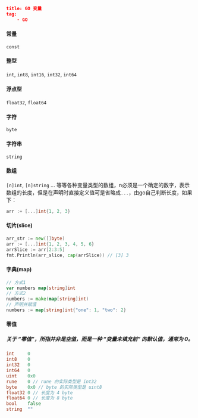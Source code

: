 ```json
title: GO 变量
tag: 
	- GO
```



#### 常量

`const`

#### 整型

`int`, `int8`, `int16`, `int32`, `int64`

#### 浮点型

`float32`, `float64`

#### 字符

`byte`

#### 字符串

`string`

#### 数组

`[n]int`, `[n]string` ... 等等各种变量类型的数组，n必须是一个确定的数字，表示数组的长度，但是在声明时直接定义值可是省略成`...`，由go自己判断长度，如果下：

```go
arr := [...]int{1, 2, 3}
```

#### 切片(slice)

```go
arr_str := new([]byte)
arr := [...]int{1, 2, 3, 4, 5, 6}
arrSlice := arr[2:3:5]
fmt.Println(arr_slice, cap(arrSlice)) // [3] 3 
```

#### 字典(map)

```go
// 方式1
var numbers map[string]int
// 方式2
numbers := make(map[string]int)
// 声明并赋值
numbers := map[string]int{"one": 1, "two": 2}
```

#### 零值

##### 关于 “零值”，所指并非是空值，而是一种 “变量未填充前” 的默认值，通常为 0。

```go
int     0
int8    0
int32   0
int64   0
uint    0x0
rune    0 // rune 的实际类型是 int32
byte    0x0 // byte 的实际类型是 uint8
float32 0 // 长度为 4 byte
float64 0 // 长度为 8 byte
bool    false
string  ""
```

